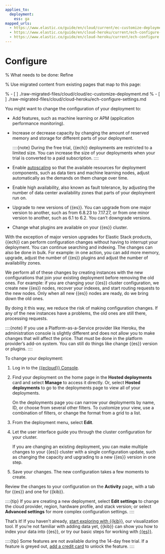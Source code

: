 ```yaml
---
applies_to:
  deployment:
    ess: ga
mapped_urls:
  - https://www.elastic.co/guide/en/cloud/current/ec-customize-deployment.html
  - https://www.elastic.co/guide/en/cloud-heroku/current/ech-configure-settings.html
  - https://www.elastic.co/guide/en/cloud-heroku/current/ech-configure.html
---
```


# Configure

% What needs to be done: Refine

% Use migrated content from existing pages that map to this page:

% - [ ] ./raw-migrated-files/cloud/cloud/ec-customize-deployment.md
% - [ ] ./raw-migrated-files/cloud/cloud-heroku/ech-configure-settings.md

You might want to change the configuration of your deployment to:

* Add features, such as machine learning or APM (application performance monitoring).
* Increase or decrease capacity by changing the amount of reserved memory and storage for different parts of your deployment.

    ::::{note} 
    During the free trial, {{ech}} deployments are restricted to a limited size. You can increase the size of your deployments when your trial is converted to a paid subscription.
    ::::

* Enable [autoscaling](../../../deploy-manage/autoscaling.md) so that the available resources for deployment components, such as data tiers and machine learning nodes, adjust automatically as the demands on them change over time.
* Enable high availability, also known as fault tolerance, by adjusting the number of data center availability zones that parts of your deployment run on.
* Upgrade to new versions of {{es}}. You can upgrade from one major version to another, such as from 6.8.23 to 7.17.27, or from one minor version to another, such as 6.1 to 6.2. You can’t downgrade versions.
* Change what plugins are available on your {{es}} cluster.

With the exception of major version upgrades for Elastic Stack products, {{ech}} can perform configuration changes without having to interrupt your deployment. You can continue searching and indexing. The changes can also be done in bulk. For example: in one action, you can add more memory, upgrade, adjust the number of {{es}} plugins and adjust the number of availability zones.

We perform all of these changes by creating instances with the new configurations that join your existing deployment before removing the old ones. For example: if you are changing your {{es}} cluster configuration, we create new {{es}} nodes, recover your indexes, and start routing requests to the new nodes. Only when all new {{es}} nodes are ready, do we bring down the old ones.

By doing it this way, we reduce the risk of making configuration changes. If any of the new instances have a problems, the old ones are still there, processing requests.

::::{note} 
If you use a Platform-as-a-Service provider like Heroku, the administration console is slightly different and does not allow you to make changes that will affect the price. That must be done in the platform provider’s add-on system. You can still do things like change {{es}} version or plugins.
::::


To change your deployment:

1. Log in to the [{{ecloud}} Console](https://cloud.elastic.co?page=docs&placement=docs-body).
2. Find your deployment on the home page in the **Hosted deployments** card and select **Manage** to access it directly. Or, select **Hosted deployments** to go to the deployments page to view all of your deployments.

    On the deployments page you can narrow your deployments by name, ID, or choose from several other filters. To customize your view, use a combination of filters, or change the format from a grid to a list.

3. From the deployment menu, select **Edit**.
4. Let the user interface guide you through the cluster configuration for your cluster.

    If you are changing an existing deployment, you can make multiple changes to your {{es}} cluster with a single configuration update, such as changing the capacity and upgrading to a new {{es}} version in one step.

5. Save your changes. The new configuration takes a few moments to create.

Review the changes to your configuration on the **Activity** page, with a tab for {{es}} and one for {{kib}}.

::::{tip} 
If you are creating a new deployment, select **Edit settings** to change the cloud provider, region, hardware profile, and stack version; or select **Advanced settings** for more complex configuration settings.
::::


That’s it! If you haven’t already, [start exploring with {{kib}}](../../../deploy-manage/deploy/elastic-cloud/access-kibana.md), our visualization tool. If you’re not familiar with adding data yet, {{kib}} can show you how to index your data into {{es}}, or try our basic steps for working with [{{es}}](../../../manage-data/data-store/manage-data-from-the-command-line.md).

::::{tip} 
Some features are not available during the 14-day free trial. If a feature is greyed out, [add a credit card](../../../deploy-manage/cloud-organization/billing/add-billing-details.md) to unlock the feature.
::::
